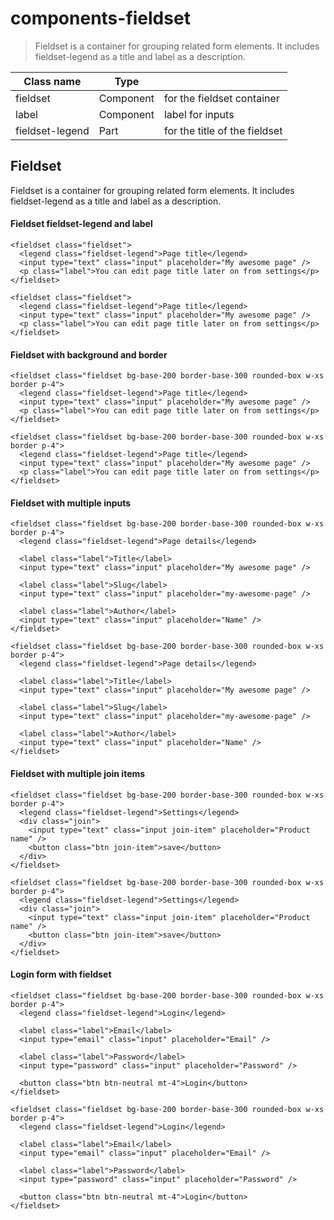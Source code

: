 # components-fieldset

> Fieldset is a container for grouping related form elements. It includes fieldset-legend as a title and label as a description.

| Class name      | Type      |                               |
| --------------- | --------- | ----------------------------- |
| fieldset        | Component | for the fieldset container    |
| label           | Component | label for inputs              |
| fieldset-legend | Part      | for the title of the fieldset |

## Fieldset

Fieldset is a container for grouping related form elements. It includes fieldset-legend as a title and label as a description.

[](#fieldset-fieldset-legend-and-label)

#### Fieldset fieldset-legend and label

    <fieldset class="fieldset">
      <legend class="fieldset-legend">Page title</legend>
      <input type="text" class="input" placeholder="My awesome page" />
      <p class="label">You can edit page title later on from settings</p>
    </fieldset>

    <fieldset class="fieldset">
      <legend class="fieldset-legend">Page title</legend>
      <input type="text" class="input" placeholder="My awesome page" />
      <p class="label">You can edit page title later on from settings</p>
    </fieldset>

[](#fieldset-with-background-and-border)

#### Fieldset with background and border

    <fieldset class="fieldset bg-base-200 border-base-300 rounded-box w-xs border p-4">
      <legend class="fieldset-legend">Page title</legend>
      <input type="text" class="input" placeholder="My awesome page" />
      <p class="label">You can edit page title later on from settings</p>
    </fieldset>

    <fieldset class="fieldset bg-base-200 border-base-300 rounded-box w-xs border p-4">
      <legend class="fieldset-legend">Page title</legend>
      <input type="text" class="input" placeholder="My awesome page" />
      <p class="label">You can edit page title later on from settings</p>
    </fieldset>

[](#fieldset-with-multiple-inputs)

#### Fieldset with multiple inputs

    <fieldset class="fieldset bg-base-200 border-base-300 rounded-box w-xs border p-4">
      <legend class="fieldset-legend">Page details</legend>

      <label class="label">Title</label>
      <input type="text" class="input" placeholder="My awesome page" />

      <label class="label">Slug</label>
      <input type="text" class="input" placeholder="my-awesome-page" />

      <label class="label">Author</label>
      <input type="text" class="input" placeholder="Name" />
    </fieldset>

    <fieldset class="fieldset bg-base-200 border-base-300 rounded-box w-xs border p-4">
      <legend class="fieldset-legend">Page details</legend>

      <label class="label">Title</label>
      <input type="text" class="input" placeholder="My awesome page" />

      <label class="label">Slug</label>
      <input type="text" class="input" placeholder="my-awesome-page" />

      <label class="label">Author</label>
      <input type="text" class="input" placeholder="Name" />
    </fieldset>

[](#fieldset-with-multiple-join-items)

#### Fieldset with multiple join items

    <fieldset class="fieldset bg-base-200 border-base-300 rounded-box w-xs border p-4">
      <legend class="fieldset-legend">Settings</legend>
      <div class="join">
        <input type="text" class="input join-item" placeholder="Product name" />
        <button class="btn join-item">save</button>
      </div>
    </fieldset>

    <fieldset class="fieldset bg-base-200 border-base-300 rounded-box w-xs border p-4">
      <legend class="fieldset-legend">Settings</legend>
      <div class="join">
        <input type="text" class="input join-item" placeholder="Product name" />
        <button class="btn join-item">save</button>
      </div>
    </fieldset>

[](#login-form-with-fieldset)

#### Login form with fieldset

    <fieldset class="fieldset bg-base-200 border-base-300 rounded-box w-xs border p-4">
      <legend class="fieldset-legend">Login</legend>

      <label class="label">Email</label>
      <input type="email" class="input" placeholder="Email" />

      <label class="label">Password</label>
      <input type="password" class="input" placeholder="Password" />

      <button class="btn btn-neutral mt-4">Login</button>
    </fieldset>

    <fieldset class="fieldset bg-base-200 border-base-300 rounded-box w-xs border p-4">
      <legend class="fieldset-legend">Login</legend>

      <label class="label">Email</label>
      <input type="email" class="input" placeholder="Email" />

      <label class="label">Password</label>
      <input type="password" class="input" placeholder="Password" />

      <button class="btn btn-neutral mt-4">Login</button>
    </fieldset>

